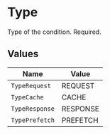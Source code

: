 # Type

Type of the condition. Required.


## Values

| Name           | Value          |
| -------------- | -------------- |
| `TypeRequest`  | REQUEST        |
| `TypeCache`    | CACHE          |
| `TypeResponse` | RESPONSE       |
| `TypePrefetch` | PREFETCH       |